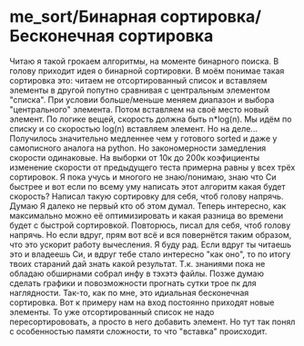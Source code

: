 # me_sort/Бинарная сортировка/Бесконечная сортировка
Читаю я такой грокаем алгоритмы, на моменте бинарного поиска. В голову приходит идея о бинарной сортировки.
В моём понимае такая сортировка это: читаем не отсортированный список и вставляем элементы в другой попутно сравнивая с центральным элементом "списка".
При условии больше/меньше меняем диапазон и выбора "центрального" элемента. Потом вставляем на своё место новый элемент.
По логике вещей, скорость должна быть n*log(n). Мы идём по списку и со скоростью log(n) вставляем элемент. Но на деле...
Получилось значительно медленнее чем у готового sorted и даже у самописного аналога на python. Но закономерности замедления скорости одинаковые.
На выборки от 10к до 200к коэфициенты изменение скорости от предыдущего теста примерна равны у всех трёх сортировок.
Я пока учусь и многого не знаю/понимаю, знаю что Си быстрее и вот если по всему уму написать этот алгоритм какая будет скорость?
Написал такую сортировку для себя, чтоб голову напрячь. Думаю Я далеко не первый кто об этом думал.
Теперь интересно, как максимально можно её оптимизировать и какая разница во времени будет с быстрой сортировкой.
Повторюсь, писал для себя, чтоб голову напрячь. Но если вдруг, прям вот всё и вся повернётся таким образом, что это ускорит работу вычесления.
Я буду рад. Если вдруг ты читаешь это и владеешь Си, и вдруг тебе стало интересно "как оно", то по итогу твоих стараний дай знать какой результат.
Т.к. знаниями пока не обладаю обширнами собрал инфу в тэхэтэ файлы. Позже думаю сделать графики и повозможности прогнать сутки трое пк для наглядности.
Так-то, как по мне, это идиальная бесконечная сортировка. Вот к примеру нам на вход постоянно приходят новые элементы.
То уже отсортированный список не надо пересортирововать, а просто в него добавить элемент.
Но тут  так понял с особенностью памяти сложности, то что "вставка" происходит.
